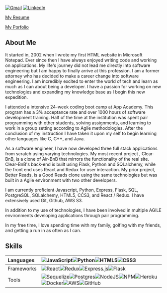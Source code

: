 [![Gmail](https://img.shields.io/badge/Gmail-D14836?style=for-the-badge&logo=gmail&logoColor=white)](mailto:andrew.stilinovic@gmail.com) [![LinkedIn](https://img.shields.io/badge/linkedin-%230077B5.svg?style=for-the-badge&logo=linkedin&logoColor=white)](https://www.linkedin.com/in/andrew-stilinovic/)

<a href='https://docs.google.com/document/d/15ZSKBHoHHSJFMA9zyLf--JW2UriuU_UpFkj7u7u-qAw/edit?usp=sharing'>My Resume</a>

<a href='http://andrew-stilinovic.com/'> My Porfolio </a>

## About Me
It started in, 2002 when I wrote my first HTML website in Microsoft Notepad. Ever since then I have always enjoyed writing code and working on applications. My life's journey did not lead me directly into software engineering but I am happy to finally arrive at this profession. I am a former attorney who has decided to make a career change into software engineering. I am incredibly excited to enter the world of tech and learn as much as I can about being a developer. I have a passion for working on new technologies and expanding my knowledge base as I begin this new expedition.

I attended a intensive 24-week coding boot camp at App Academy. This program has a 3% acceptance rate and over 1000 hours of software development training. Half of the time at the institution was spent pair programming with other students, solving assignments, and learning to work in a group setting according to Agile methodologies. After the conclusion of my instruction I have taken it upon my self to begin learning other languages like C, C++, and Java. 

As a software engineer, I have now developed three full stack applications from scratch using varying technologies. My most recent project , Clear-BnB, is a clone of Air-BnB that mirrors the functionality of the real site. Clear-BnB's back-end is built using Flask, Python and SQLalchemy, while the front end uses React and Redux for user interaction. My prior project, Better Reads, is a Good Reads clone using the same technologies but was built in a Agile environment with two other developers. 

I am currently proficient Javascript, Python, Express, Flask, SQL, PostgreSQL, SQLalchemy, HTML5, CCS3, and React / Redux. I have extensively used Git, Github, AWS S3. 

In addition to my use of technologies, I have been involved in multiple AGILE environments developing applications through pair programming. 

In my free time, I love spending time with my family, golfing with my friends, and getting a run in as often as I can. 

## Skills
| Languages   | ![JavaScript](https://img.shields.io/badge/javascript-%23323330.svg?style=for-the-badge&logo=javascript&logoColor=%23F7DF1E)![Python](https://img.shields.io/badge/python-3670A0?style=for-the-badge&logo=python&logoColor=ffdd54)![HTML5](https://img.shields.io/badge/html5-%23E34F26.svg?style=for-the-badge&logo=html5&logoColor=white)![CSS3](https://img.shields.io/badge/css3-%231572B6.svg?style=for-the-badge&logo=css3&logoColor=white) |
| :---------- | :---------- |
| Frameworks   | ![React](https://img.shields.io/badge/react-%2320232a.svg?style=for-the-badge&logo=react&logoColor=%2361DAFB)![Redux](https://img.shields.io/badge/redux-%23593d88.svg?style=for-the-badge&logo=redux&logoColor=white)![Express.js](https://img.shields.io/badge/express.js-%23404d59.svg?style=for-the-badge&logo=express&logoColor=%2361DAFB)![Flask](https://img.shields.io/badge/flask-%23000.svg?style=for-the-badge&logo=flask&logoColor=white)|
| Tools      | ![Sequelize](https://img.shields.io/badge/Sequelize-52B0E7?style=for-the-badge&logo=Sequelize&logoColor=white)![Postgres](https://img.shields.io/badge/postgres-%23316192.svg?style=for-the-badge&logo=postgresql&logoColor=white)![NodeJS](https://img.shields.io/badge/node.js-6DA55F?style=for-the-badge&logo=node.js&logoColor=white)![NPM](https://img.shields.io/badge/NPM-%23000000.svg?style=for-the-badge&logo=npm&logoColor=white)![Heroku](https://img.shields.io/badge/heroku-%23430098.svg?style=for-the-badge&logo=heroku&logoColor=white)![Docker](https://img.shields.io/badge/docker-%230db7ed.svg?style=for-the-badge&logo=docker&logoColor=white)![AWS](https://img.shields.io/badge/AWS-%23FF9900.svg?style=for-the-badge&logo=amazon-aws&logoColor=white)![GitHub](https://img.shields.io/badge/github-%23121011.svg?style=for-the-badge&logo=github&logoColor=white)    |

<!---
stili87/stili87 is a ✨ special ✨ repository because its `README.md` (this file) appears on your GitHub profile.
You can click the Preview link to take a look at your changes.
--->
